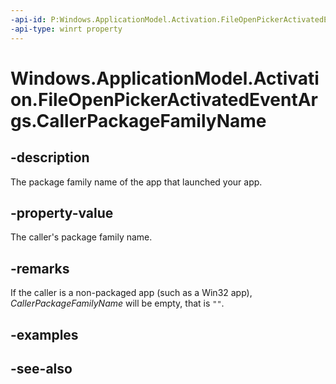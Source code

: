 ----api-id: P:Windows.ApplicationModel.Activation.FileOpenPickerActivatedEventArgs.CallerPackageFamilyName
-api-type: winrt property
---<!-- Property syntaxpublic string CallerPackageFamilyName { get; }--># Windows.ApplicationModel.Activation.FileOpenPickerActivatedEventArgs.CallerPackageFamilyName## -descriptionThe package family name of the app that launched your app.## -property-valueThe caller's package family name.## -remarksIf the caller is a non-packaged app (such as a Win32 app), *CallerPackageFamilyName* will be empty, that is `""`.## -examples## -see-also